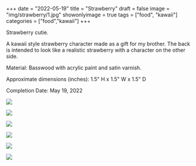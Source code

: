 +++
date = "2022-05-19"
title = "Strawberry"
draft = false
image = "img/strawberry/1.jpg"
showonlyimage = true
tags = ["food", "kawaii"]
categories = ["food","kawaii"]
+++

Strawberry cutie.

<!--more-->

A kawaii style strawberry character made as a gift for my brother. 
The back is intended to look like a realistic strawberry
with a character on the other side.

Material: Basswood with acrylic paint and satin varnish.

Approximate dimensions (inches): 1.5" H x 1.5" W x 1.5" D

Completion Date: May 19, 2022

![](../../img/strawberry/animated.gif)

![](../../img/strawberry/1.jpg)

![](../../img/strawberry/2.jpg)

![](../../img/strawberry/3.jpg)

![](../../img/strawberry/4.jpg)

![](../../img/strawberry/5.jpg)
